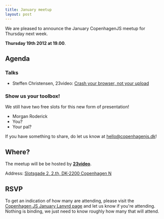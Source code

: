 ```yaml
---
title: January meetup
layout: post
---
```


We are pleased to announce the January CopenhagenJS meetup for Thursday next week. 


**Thursday 19th 2012 at 19.00**.

## Agenda

### Talks

* Steffen Christensen, 23video: [Crash your browser, not your upload](http://lanyrd.com/2012/copenhagenjs-january/smxyd/)

### Show us your toolbox! 

We still have two free slots for this new form of presentation!

* Morgan Roderick
* You?
* Your pal?

If you have something to share, do let us know at <hello@copenhagenjs.dk>!

## Where?

The meetup will be be hosted by **[23video](http://23video.com/)**.

Address: [Slotsgade 2, 2.th, DK-2200 Copenhagen N](http://findvej.dk/Slotsgade2,2200)


## RSVP

To get an indication of how many are attending, please visit the [Copenhagen JS January Lanyrd page](http://lanyrd.com/2012/copenhagenjs-january/) and let us know if you're attending. Nothing is binding, we just need to know roughly how many that will attend.